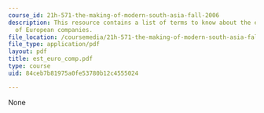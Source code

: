 ```yaml
---
course_id: 21h-571-the-making-of-modern-south-asia-fall-2006
description: This resource contains a list of terms to know about the establishment
  of European companies.
file_location: /coursemedia/21h-571-the-making-of-modern-south-asia-fall-2006/84ceb7b81975a0fe53780b12c4555024_est_euro_comp.pdf
file_type: application/pdf
layout: pdf
title: est_euro_comp.pdf
type: course
uid: 84ceb7b81975a0fe53780b12c4555024

---
```

None